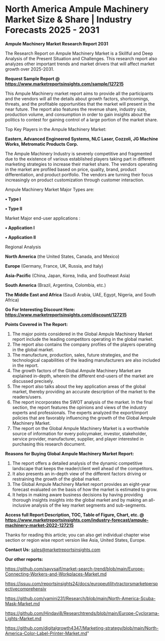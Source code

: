 # North America Ampule Machinery Market Size & Share | Industry Forecasts 2025 - 2031

<strong>Ampule Machinery Market Research Report 2031</strong>

The Research Report on Ampule Machinery Market is a Skillful and Deep Analysis of the Present Situation and Challenges. This research report also analyzes other important trends and market drivers that will affect market growth over 2025-2031.

<strong>Request Sample Report @ <a href=https://www.marketreportsinsights.com/sample/127215>https://www.marketreportsinsights.com/sample/127215</a></strong>

This Ampule Machinery market report aims to provide all the participants and the vendors will all the details about growth factors, shortcomings, threats, and the profitable opportunities that the market will present in the near future. The report also features the revenue share, industry size, production volume, and consumption in order to gain insights about the politics to contest for gaining control of a large portion of the market share.

Top Key Players in the Ampule Machinery Market:

<strong>Eastern, Advanced Engineered Systems, NLC Laser, Cozzoli, JG Machine Works, Metromatic Products Corp.</strong>

The Ampule Machinery Industry is severely competitive and fragmented due to the existence of various established players taking part in different marketing strategies to increase their market share. The vendors operating in the market are profiled based on price, quality, brand, product differentiation, and product portfolio. The vendors are turning their focus increasingly on product customization through customer interaction.

Ampule Machinery Market Major Types are:

<strong>• Type I

• Type II</strong>

Market Major end-user applications :

<strong>• Application I

• Application II</strong>

Regional Analysis

</u><strong><b>North America</b></strong> (the United States, Canada, and Mexico)

<strong><b>Europe </b></strong>(Germany, France, UK, Russia, and Italy)

<strong><b>Asia-Pacific</b></strong> (China, Japan, Korea, India, and Southeast Asia)

<strong><b>South America</b></strong> (Brazil, Argentina, Colombia, etc.)

<strong><b>The Middle East and Africa</b></strong> (Saudi Arabia, UAE, Egypt, Nigeria, and South Africa)

<strong>Go For Interesting Discount Here: <a href=https://www.marketreportsinsights.com/discount/127215>https://www.marketreportsinsights.com/discount/127215</a></strong>

<strong>Points Covered in The Report:</strong>
<ol>
  <li>The major points considered in the Global Ampule Machinery Market report include the leading competitors operating in the global market.</li>
  <li>The report also contains the company profiles of the players operating in the global market.</li>
  <li>The manufacture, production, sales, future strategies, and the technological capabilities of the leading manufacturers are also included in the report.</li>
  <li>The growth factors of the Global Ampule Machinery Market are explained in-depth, wherein the different end-users of the market are discussed precisely.</li>
  <li>The report also talks about the key application areas of the global market, thereby providing an accurate description of the market to the readers/users.</li>
  <li>The report incorporates the SWOT analysis of the market. In the final section, the report features the opinions and views of the industry experts and professionals. The experts analyzed the export/import policies that are favorably influencing the growth of the Global Ampule Machinery Market.</li>
  <li>The report on the Global Ampule Machinery Market is a worthwhile source of information for every policymaker, investor, stakeholder, service provider, manufacturer, supplier, and player interested in purchasing this research document.</li>
</ol>
<strong>Reasons for Buying Global Ampule Machinery Market Report:</strong>

<ol>
  <li>The report offers a detailed analysis of the dynamic competitive landscape that keeps the reader/client well ahead of the competitors.</li>
  <li>It also presents an in-depth view of the different factors driving or restraining the growth of the global market.</li>
  <li>The Global Ampule Machinery Market report provides an eight-year forecast evaluated on the basis of how the market is estimated to grow.</li>
  <li>It helps in making aware business decisions by having providing thorough insights insights into the global market and by making an all-inclusive analysis of the key market segments and sub-segments.</li>
</ol>
<strong>Access full Report Description, TOC, Table of Figure, Chart, etc. @ <a href=https://www.marketreportsinsights.com/industry-forecast/ampule-machinery-market-2022-127215>https://www.marketreportsinsights.com/industry-forecast/ampule-machinery-market-2022-127215</a></strong>


Thanks for reading this article; you can also get individual chapter wise section or region wise report version like Asia, United States, Europe.

<strong>Contact Us:</strong>
sales@marketreportsinsights.com

<strong>Our other reports:</strong>

<a href=https://github.com/sayysaif/market-search-trend/blob/main/Europe-Connecting-Workers-and-Workplaces-Market.md>https://github.com/sayysaif/market-search-trend/blob/main/Europe-Connecting-Workers-and-Workplaces-Market.md</a>

<a href=https://issuu.com/reportsinsights24/docs/europeutilitytractorsmarketperspectivecomprehensiv>https://issuu.com/reportsinsights24/docs/europeutilitytractorsmarketperspectivecomprehensiv</a>

<a href=https://github.com/yamini231/Research/blob/main/North-America-Scuba-Mask-Market.md>https://github.com/yamini231/Research/blob/main/North-America-Scuba-Mask-Market.md</a>

<a href=https://github.com/Hindavi8/Researchtrends/blob/main/Europe-Cyclorama-Lights-Market.md>https://github.com/Hindavi8/Researchtrends/blob/main/Europe-Cyclorama-Lights-Market.md</a>

<a href=https://github.com/digitalgrowth4347/Marketing-strategy/blob/main/North-America-Color-Label-Printer-Market.md>https://github.com/digitalgrowth4347/Marketing-strategy/blob/main/North-America-Color-Label-Printer-Market.md</a>"
